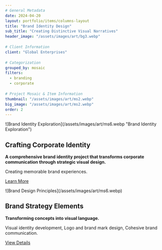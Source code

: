 ```yaml
---
# General Metadata
date: 2024-04-20
layout: portfolio/items/columns-layout
title: "Brand Identity Design"
sub_title: "Creating Distinctive Visual Narratives"
header_image: "/assets/images/art/bg3.webp"

# Client Information
client: "Global Enterprises"

# Categorization
grouped_by: mosaic
filters:
  - branding
  - corporate

# Project Mosaic & Item Information
thumbnail: "/assets/images/art/ms2.webp"
big_image: "/assets/images/art/ms2.webp"
order: 2
---
```


<section alignment="left">
![Brand Identity Exploration](/assets/images/art/ms6.webp "Brand Identity Exploration")

## Crafting Corporate Identity

**A comprehensive brand identity project that transforms corporate communication through strategic visual design.**

<p class="lead">
Creating memorable brand experiences.
</p>

[Learn More](#)

</section>

<section alignment="right">
![Brand Design Principles](/assets/images/art/ms6.webp)

## Brand Strategy Elements

**Transforming concepts into visual language.**

<p class="lead">Visual identity development, Logo and brand mark design, Cohesive brand communication.</p>

[View Details](#)
</section>

